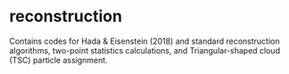 # reconstruction
Contains codes for Hada & Eisenstein (2018) and standard reconstruction algorithms, two-point statistics calculations, and Triangular-shaped cloud (TSC) particle assignment.
